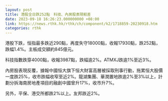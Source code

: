 ```yaml
---
layout: post
title: 港股全日跌252點　科技、內房股表現較差
date: 2023-09-18 16:26:23.000000000 +08:00
link: https://news.rthk.hk/rthk/ch/component/k2/1718859-20230918.htm
categories: rthk
---
```


港股下跌，恒指最多跌近290點，再度失守18000點，收報17930點，跌252點，跌幅1.4%。主板成交額約845億元。

科技指數跌穿4000點，收報3987點，跌幅逾2%。ATMXJ跌逾1%至近3%。

內房股表現反覆，據報中國恒大旗下恒大財富高層被採取刑事行動，拖累恒大股價一度跌25%，收市跌幅收窄至近2%。龍湖集團、華潤置地跌逾2%至3%以上，計劃分拆海南房地產項目的融創中國曾升17%，收市升7%。

另外，平保、港交所都跌2%以上。友邦跌近2%。
